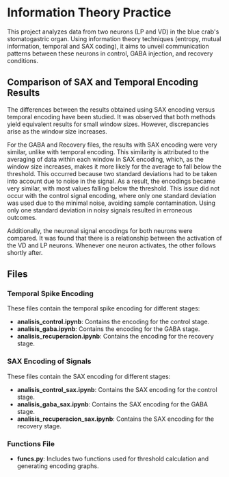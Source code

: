 # Information Theory Practice
This project analyzes data from two neurons (LP and VD) in the blue crab's stomatogastric organ. Using information theory techniques (entropy, mutual information, temporal and SAX coding), it aims to unveil communication patterns between these neurons in control, GABA injection, and recovery conditions.

## Comparison of SAX and Temporal Encoding Results

The differences between the results obtained using SAX encoding versus temporal encoding have been studied. It was observed that both methods yield equivalent results for small window sizes. However, discrepancies arise as the window size increases.

For the GABA and Recovery files, the results with SAX encoding were very similar, unlike with temporal encoding. This similarity is attributed to the averaging of data within each window in SAX encoding, which, as the window size increases, makes it more likely for the average to fall below the threshold. This occurred because two standard deviations had to be taken into account due to noise in the signal. As a result, the encodings became very similar, with most values falling below the threshold. This issue did not occur with the control signal encoding, where only one standard deviation was used due to the minimal noise, avoiding sample contamination. Using only one standard deviation in noisy signals resulted in erroneous outcomes.

Additionally, the neuronal signal encodings for both neurons were compared. It was found that there is a relationship between the activation of the VD and LP neurons. Whenever one neuron activates, the other follows shortly after.

## Files

### Temporal Spike Encoding
These files contain the temporal spike encoding for different stages:

- **analisis_control.ipynb**: Contains the encoding for the control stage.
- **analisis_gaba.ipynb**: Contains the encoding for the GABA stage.
- **analisis_recuperacion.ipynb**: Contains the encoding for the recovery stage.

### SAX Encoding of Signals
These files contain the SAX encoding for different stages:

- **analisis_control_sax.ipynb**: Contains the SAX encoding for the control stage.
- **analisis_gaba_sax.ipynb**: Contains the SAX encoding for the GABA stage.
- **analisis_recuperacion_sax.ipynb**: Contains the SAX encoding for the recovery stage.

### Functions File
- **funcs.py**: Includes two functions used for threshold calculation and generating encoding graphs.
